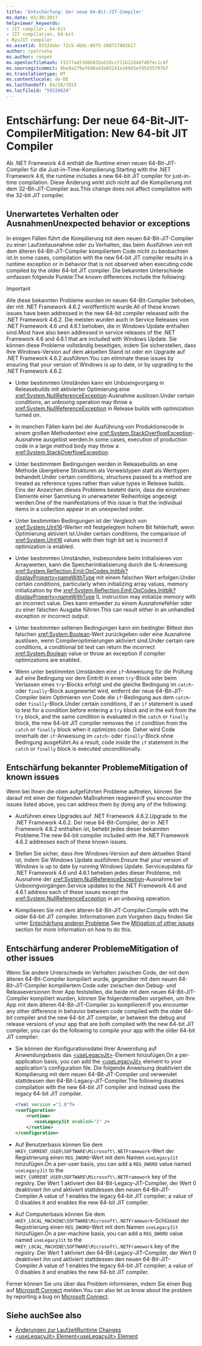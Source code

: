 ```yaml
---
title: 'Entschärfung: Der neue 64-Bit-JIT-Compiler'
ms.date: 03/30/2017
helpviewer_keywords:
- JIT compiler, 64-bit
- JIT compilation, 64-bit
- RyuJIT compiler
ms.assetid: 0332dabc-72c5-4bdc-8975-20d717802b17
author: rpetrusha
ms.author: ronpet
ms.openlocfilehash: f3177ae53d8b932a52dccf11b12d44fd07ec1c4f
ms.sourcegitcommit: 0be8a279af6d8a43e03141e349d3efd5d35f8767
ms.translationtype: HT
ms.contentlocale: de-DE
ms.lasthandoff: 04/18/2019
ms.locfileid: "59226624"
---
```

# <a name="mitigation-new-64-bit-jit-compiler"></a><span data-ttu-id="f42e7-102">Entschärfung: Der neue 64-Bit-JIT-Compiler</span><span class="sxs-lookup"><span data-stu-id="f42e7-102">Mitigation: New 64-bit JIT Compiler</span></span>
<span data-ttu-id="f42e7-103">Ab .NET Framework 4.6 enthält die Runtime einen neuen 64-Bit-JIT-Compiler für die Just-in-Time-Kompilierung.</span><span class="sxs-lookup"><span data-stu-id="f42e7-103">Starting with the .NET Framework 4.6, the runtime includes a new 64-bit JIT compiler for just-in-time compilation.</span></span> <span data-ttu-id="f42e7-104">Diese Änderung wirkt sich nicht auf die Kompilierung mit dem 32-Bit-JIT-Compiler aus.</span><span class="sxs-lookup"><span data-stu-id="f42e7-104">This change does not affect compilation with the  32-bit JIT compiler.</span></span>  
  
## <a name="unexpected-behavior-or-exceptions"></a><span data-ttu-id="f42e7-105">Unerwartetes Verhalten oder Ausnahmen</span><span class="sxs-lookup"><span data-stu-id="f42e7-105">Unexpected behavior or exceptions</span></span>  
 <span data-ttu-id="f42e7-106">In einigen Fällen führt die Kompilierung mit dem neuen 64-Bit-JIT-Compiler zu einer Laufzeitausnahme oder zu Verhalten, das beim Ausführen von mit dem älteren 64-Bit-JIT-Compiler kompiliertem Code nicht zu beobachten ist.</span><span class="sxs-lookup"><span data-stu-id="f42e7-106">In some cases, compilation with the new 64-bit JIT compiler results in a runtime exception or in behavior that is not observed when executing code compiled by the older 64-bit JIT compiler.</span></span> <span data-ttu-id="f42e7-107">Die bekannten Unterschiede umfassen folgende Punkte:</span><span class="sxs-lookup"><span data-stu-id="f42e7-107">The known differences include the following:</span></span>  
  
> [!IMPORTANT]
>  <span data-ttu-id="f42e7-108">Alle diese bekannten Probleme wurden im neuen 64-Bit-Compiler behoben, der mit .NET Framework 4.6.2 veröffentlicht wurde.</span><span class="sxs-lookup"><span data-stu-id="f42e7-108">All of these known issues have been addressed in the new 64-bit compiler released with the .NET Framework 4.6.2.</span></span> <span data-ttu-id="f42e7-109">Die meisten wurden auch in Service Releases von .NET Framework 4.6 und 4.6.1 behoben, die in Windows Update enthalten sind.</span><span class="sxs-lookup"><span data-stu-id="f42e7-109">Most have also been addressed in service releases of the .NET Framework 4.6 and 4.6.1 that are included with Windows Update.</span></span> <span data-ttu-id="f42e7-110">Sie können diese Probleme vollständig beseitigen, indem Sie sicherstellen, dass Ihre Windows-Version auf dem aktuellen Stand ist oder ein Upgrade auf .NET Framework 4.6.2 ausführen.</span><span class="sxs-lookup"><span data-stu-id="f42e7-110">You can eliminate these issues by ensuring that your version of Windows is up to date, or by upgrading to the .NET Framework 4.6.2.</span></span>  
  
-   <span data-ttu-id="f42e7-111">Unter bestimmten Umständen kann ein Unboxingvorgang in Releasebuilds mit aktivierter Optimierung eine <xref:System.NullReferenceException>-Ausnahme auslösen.</span><span class="sxs-lookup"><span data-stu-id="f42e7-111">Under certain conditions, an unboxing operation may throw a <xref:System.NullReferenceException> in Release builds with optimization turned on.</span></span>  
  
-   <span data-ttu-id="f42e7-112">In manchen Fällen kann bei der Ausführung von Produktionscode in einem großen Methodentext eine <xref:System.StackOverflowException>-Ausnahme ausgelöst werden.</span><span class="sxs-lookup"><span data-stu-id="f42e7-112">In some cases, execution of production code in a large method body may throw a <xref:System.StackOverflowException>.</span></span>  
  
-   <span data-ttu-id="f42e7-113">Unter bestimmtem Bedingungen werden in Releasebuilds an eine Methode übergebene Strukturen als Verweistypen statt als Werttypen behandelt.</span><span class="sxs-lookup"><span data-stu-id="f42e7-113">Under certain conditions, structures passed to a method are treated as reference types rather than value types in Release builds.</span></span> <span data-ttu-id="f42e7-114">Eins der Anzeichen dieses Problems besteht darin, dass die einzelnen Elemente einer Sammlung in unerwarteter Reihenfolge angezeigt werden.</span><span class="sxs-lookup"><span data-stu-id="f42e7-114">One of the manifestations of this issue is that the individual items in a collection appear in an unexpected order.</span></span>  
  
-   <span data-ttu-id="f42e7-115">Unter bestimmten Bedingungen ist der Vergleich von <xref:System.UInt16>-Werten mit festgelegtem hohem Bit fehlerhaft, wenn Optimierung aktiviert ist.</span><span class="sxs-lookup"><span data-stu-id="f42e7-115">Under certain conditions, the comparison of <xref:System.UInt16> values with their high bit set is incorrect if optimization is enabled.</span></span>  
  
-   <span data-ttu-id="f42e7-116">Unter bestimmten Umständen, insbesondere beim Initialisieren von Arraywerten, kann die Speicherinitialisierung durch die IL-Anweisung <xref:System.Reflection.Emit.OpCodes.Initblk?displayProperty=nameWithType> mit einem falschen Wert erfolgen.</span><span class="sxs-lookup"><span data-stu-id="f42e7-116">Under certain conditions, particularly when initializing array values, memory initialization by the <xref:System.Reflection.Emit.OpCodes.Initblk?displayProperty=nameWithType> IL instruction may initialize memory with an incorrect value.</span></span> <span data-ttu-id="f42e7-117">Dies kann entweder zu einem Ausnahmefehler oder zu einer falschen Ausgabe führen.</span><span class="sxs-lookup"><span data-stu-id="f42e7-117">This can result either in an unhandled exception or incorrect output.</span></span>  
  
-   <span data-ttu-id="f42e7-118">Unter bestimmten seltenen Bedingungen kann ein bedingter Bittest den falschen <xref:System.Boolean>-Wert zurückgeben oder eine Ausnahme auslösen, wenn Compileroptimierungen aktiviert sind.</span><span class="sxs-lookup"><span data-stu-id="f42e7-118">Under certain rare conditions, a conditional bit test can return the incorrect <xref:System.Boolean> value or throw an exception if compiler optimizations are enabled.</span></span>  
  
-   <span data-ttu-id="f42e7-119">Wenn unter bestimmten Umständen eine `if`-Anweisung für die Prüfung auf eine Bedingung vor dem Eintritt in einen `try`-Block oder beim Verlassen eines `try`-Blocks erfolgt und die gleiche Bedingung im `catch`- oder `finally`-Block ausgewertet wird, entfernt der neue 64-Bit-JIT-Compiler beim Optimieren von Code die `if`-Bedingung aus dem `catch`- oder `finally`-Block.</span><span class="sxs-lookup"><span data-stu-id="f42e7-119">Under certain conditions, if an `if` statement is used to test for a condition before entering  a `try` block and in the exit from the `try` block, and the same condition is evaluated in the `catch` or `finally` block, the new 64-bit JIT compiler removes the `if` condition from the `catch` or `finally` block when it optimizes code.</span></span> <span data-ttu-id="f42e7-120">Daher wird Code innerhalb der `if`-Anweisung im `catch`- oder `finally`-Block ohne Bedingung ausgeführt.</span><span class="sxs-lookup"><span data-stu-id="f42e7-120">As a result, code inside the `if` statement in the `catch` or `finally` block is executed unconditionally.</span></span>  
  
<a name="General"></a>   
## <a name="mitigation-of-known-issues"></a><span data-ttu-id="f42e7-121">Entschärfung bekannter Probleme</span><span class="sxs-lookup"><span data-stu-id="f42e7-121">Mitigation of known issues</span></span>  
 <span data-ttu-id="f42e7-122">Wenn bei Ihnen die oben aufgeführten Probleme auftreten, können Sie darauf mit einer der folgenden Maßnahmen reagieren:</span><span class="sxs-lookup"><span data-stu-id="f42e7-122">If you encounter the issues listed above, you can address them by doing any of the following:</span></span>  
  
-   <span data-ttu-id="f42e7-123">Ausführen eines Upgrades auf .NET Framework 4.6.2.</span><span class="sxs-lookup"><span data-stu-id="f42e7-123">Upgrade to the .NET Framework 4.6.2.</span></span> <span data-ttu-id="f42e7-124">Der neue 64-Bit-Compiler, der in .NET Framework 4.6.2 enthalten ist, behebt jedes dieser bekannten Probleme.</span><span class="sxs-lookup"><span data-stu-id="f42e7-124">The new 64-bit compiler included with the .NET Framework 4.6.2 addresses each of these known issues.</span></span>  
  
-   <span data-ttu-id="f42e7-125">Stellen Sie sicher, dass ihre Windows-Version auf dem aktuellen Stand ist, indem Sie Windows Update ausführen.</span><span class="sxs-lookup"><span data-stu-id="f42e7-125">Ensure that your version of Windows is up to date by running Windows Update.</span></span> <span data-ttu-id="f42e7-126">Serviceupdates für .NET Framework 4.6 und 4.6.1 beheben jedes dieser Probleme, mit Ausnahme der <xref:System.NullReferenceException>-Ausnahme bei Unboxingvorgängen.</span><span class="sxs-lookup"><span data-stu-id="f42e7-126">Service updates to the .NET Framework 4.6 and 4.6.1 address each of these issues except the <xref:System.NullReferenceException> in an unboxing operation.</span></span>  
  
-   <span data-ttu-id="f42e7-127">Kompilieren Sie mit dem älteren 64-Bit-JIT-Compiler.</span><span class="sxs-lookup"><span data-stu-id="f42e7-127">Compile with the older 64-bit JIT compiler.</span></span> <span data-ttu-id="f42e7-128">Informationen zum Vorgehen dazu finden Sie unter [Entschärfung anderer Probleme](#Other).</span><span class="sxs-lookup"><span data-stu-id="f42e7-128">See the [Mitigation of other issues](#Other) section for more information on how to do this.</span></span>  
  
<a name="Other"></a>   
## <a name="mitigation-of-other-issues"></a><span data-ttu-id="f42e7-129">Entschärfung anderer Probleme</span><span class="sxs-lookup"><span data-stu-id="f42e7-129">Mitigation of other issues</span></span>  
 <span data-ttu-id="f42e7-130">Wenn Sie andere Unterschiede im Verhalten zwischen Code, der mit dem älteren 64-Bit-Compiler kompiliert wurde, gegenüber mit dem neuen 64-Bit-JIT-Compiler kompiliertem Code oder zwischen den Debug- und Releaseversionen Ihrer App feststellen, die beide mit dem neuen 64-Bit-JIT-Compiler kompiliert wurden, können Sie folgendermaßen vorgehen, um Ihre App mit dem älteren 64-Bit-JIT-Compiler zu kompilieren:</span><span class="sxs-lookup"><span data-stu-id="f42e7-130">If you encounter any other difference in behavior between code compiled with the older 64-bit compiler and the new 64-bit JIT compiler, or between the debug and release versions of your app that are both compiled with the new 64-bit JIT compiler, you can do the following to compile your app with the older 64-bit JIT compiler:</span></span>  
  
-   <span data-ttu-id="f42e7-131">Sie können der Konfigurationsdatei Ihrer Anwendung auf Anwendungsbasis das [\<useLegacyJit>](../../../docs/framework/configure-apps/file-schema/runtime/uselegacyjit-element.md)-Element hinzufügen.</span><span class="sxs-lookup"><span data-stu-id="f42e7-131">On a per-application basis, you can add the [\<useLegacyJit>](../../../docs/framework/configure-apps/file-schema/runtime/uselegacyjit-element.md) element to your application's configuration file.</span></span> <span data-ttu-id="f42e7-132">Die folgende Anweisung deaktiviert die Kompilierung mit dem neuen 64-Bit-JIT-Compiler und verwendet stattdessen den 64-Bit-Legacy-JIT-Compiler.</span><span class="sxs-lookup"><span data-stu-id="f42e7-132">The following disables compilation with the new 64-bit JIT compiler and instead uses the legacy 64-bit JIT compiler.</span></span>  
  
    ```xml  
    <?xml version ="1.0"?>  
    <configuration>  
        <runtime>  
           <useLegacyJit enabled="1" />  
        </runtime>  
    </configuration>  
    ```  
  
-   <span data-ttu-id="f42e7-133">Auf Benutzerbasis können Sie dem `HKEY_CURRENT_USER\SOFTWARE\Microsoft\.NETFramework`-Wert der Registrierung einen `REG_DWORD`-Wert mit dem Namen `useLegacyJit` hinzufügen.</span><span class="sxs-lookup"><span data-stu-id="f42e7-133">On a per-user basis, you can add a `REG_DWORD` value named `useLegacyJit` to the `HKEY_CURRENT_USER\SOFTWARE\Microsoft\.NETFramework` key of the registry.</span></span> <span data-ttu-id="f42e7-134">Der Wert 1 aktiviert den 64-Bit-Legacy-JIT-Compiler, der Wert 0 deaktiviert ihn und aktiviert stattdessen den neuen 64-Bit-JIT-Compiler.</span><span class="sxs-lookup"><span data-stu-id="f42e7-134">A value of 1 enables the legacy 64-bit JIT compiler; a value of 0 disables it and enables the new 64-bit JIT compiler.</span></span>  
  
-   <span data-ttu-id="f42e7-135">Auf Computerbasis können Sie dem `HKEY_LOCAL_MACHINE\SOFTWARE\Microsoft\.NETFramework`-Schlüssel der Registrierung einen `REG_DWORD`-Wert mit dem Namen `useLegacyJit` hinzufügen.</span><span class="sxs-lookup"><span data-stu-id="f42e7-135">On a per-machine basis, you can add a `REG_DWORD` value named `useLegacyJit` to the `HKEY_LOCAL_MACHINE\SOFTWARE\Microsoft\.NETFramework` key of the registry.</span></span> <span data-ttu-id="f42e7-136">Der Wert 1 aktiviert den 64-Bit-Legacy-JIT-Compiler, der Wert 0 deaktiviert ihn und aktiviert stattdessen den neuen 64-Bit-JIT-Compiler.</span><span class="sxs-lookup"><span data-stu-id="f42e7-136">A value of 1 enables the legacy 64-bit JIT compiler; a value of 0 disables it and enables the new 64-bit JIT compiler.</span></span>  
  
 <span data-ttu-id="f42e7-137">Ferner können Sie uns über das Problem informieren, indem Sie einen Bug auf [Microsoft Connect](https://connect.microsoft.com/VisualStudio) melden.</span><span class="sxs-lookup"><span data-stu-id="f42e7-137">You can also let us know about the problem by reporting a bug on [Microsoft Connect](https://connect.microsoft.com/VisualStudio).</span></span>  
  
## <a name="see-also"></a><span data-ttu-id="f42e7-138">Siehe auch</span><span class="sxs-lookup"><span data-stu-id="f42e7-138">See also</span></span>

- [<span data-ttu-id="f42e7-139">Änderungen zur Laufzeit</span><span class="sxs-lookup"><span data-stu-id="f42e7-139">Runtime Changes</span></span>](../../../docs/framework/migration-guide/runtime-changes-in-the-net-framework-4-6.md)
- [<span data-ttu-id="f42e7-140">\<useLegacyJit> Element</span><span class="sxs-lookup"><span data-stu-id="f42e7-140">\<useLegacyJit> Element</span></span>](../../../docs/framework/configure-apps/file-schema/runtime/uselegacyjit-element.md)
